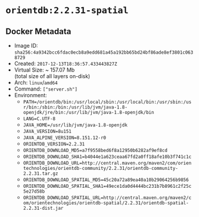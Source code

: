 # `orientdb:2.2.31-spatial`

## Docker Metadata

- Image ID: `sha256:4a9342bcc6fdac0ecb8a9edd681a45a192bb65bd24bf86ade8ef3801c0638729`
- Created: `2017-12-13T18:36:57.433443827Z`
- Virtual Size: ~ 157.07 Mb  
  (total size of all layers on-disk)
- Arch: `linux`/`amd64`
- Command: `["server.sh"]`
- Environment:
  - `PATH=/orientdb/bin:/usr/local/sbin:/usr/local/bin:/usr/sbin:/usr/bin:/sbin:/bin:/usr/lib/jvm/java-1.8-openjdk/jre/bin:/usr/lib/jvm/java-1.8-openjdk/bin`
  - `LANG=C.UTF-8`
  - `JAVA_HOME=/usr/lib/jvm/java-1.8-openjdk`
  - `JAVA_VERSION=8u151`
  - `JAVA_ALPINE_VERSION=8.151.12-r0`
  - `ORIENTDB_VERSION=2.2.31`
  - `ORIENTDB_DOWNLOAD_MD5=a7f9558bed6f8a12950b6282af9ef8cd`
  - `ORIENTDB_DOWNLOAD_SHA1=b4044e1a623ceaa67fd2a0ff18afe10b3f741c1c`
  - `ORIENTDB_DOWNLOAD_URL=http://central.maven.org/maven2/com/orientechnologies/orientdb-community/2.2.31/orientdb-community-2.2.31.tar.gz`
  - `ORIENTDB_DOWNLOAD_SPATIAL_MD5=45c20a72a89ea40a10b29064256b9856`
  - `ORIENTDB_DOWNLOAD_SPATIAL_SHA1=49ece1da0d4444bc231b7b8961c2f25c5e27d58b`
  - `ORIENTDB_DOWNLOAD_SPATIAL_URL=http://central.maven.org/maven2/com/orientechnologies/orientdb-spatial/2.2.31/orientdb-spatial-2.2.31-dist.jar`
